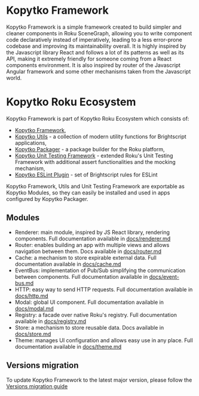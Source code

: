 # Kopytko Framework

Kopytko Framework is a simple framework created to build simpler and cleaner components in Roku SceneGraph,
allowing you to write component code declaratively instead of imperatively, leading to a less error-prone codebase
and improving its maintainability overall. It is highly inspired by the Javascript library React and follows a lot
of its patterns as well as its API, making it extremely friendly for someone coming from a React components environment.
It is also inspired by router of the Javascript Angular framework and some other mechanisms taken from the Javascript world.

# Kopytko Roku Ecosystem

Kopytko Framework is part of Kopytko Roku Ecosystem which consists of:
- [Kopytko Framework](https://github.com/getndazn/kopytko-framework),
- [Kopytko Utils](https://github.com/getndazn/kopytko-utils) - a collection of modern utility functions for Brightscript applications,
- [Kopytko Packager](https://github.com/getndazn/kopytko-packager) - a package builder for the Roku platform,
- [Kopytko Unit Testing Framework](https://github.com/getndazn/kopytko-unit-testing-framework) - extended Roku's Unit Testing Framework with additional assert functionalities and the mocking mechanism,
- [Kopytko ESLint Plugin](https://github.com/getndazn/kopytko-eslint-plugin) - set of Brightscript rules for ESLint

Kopytko Framework, Utils and Unit Testing Framework are exportable as Kopytko Modules, so they can easily be installed
and used in apps configured by Kopytko Packager.

## Modules

- Renderer: main module, inspired by JS React library, rendering components. Full documentation available in [docs/renderer.md](docs/renderer.md)
- Router: enables building an app with multiple views and allows navigation between them. Docs available in [docs/router.md](docs/router.md)
- Cache: a mechanism to store expirable external data. Full documentation available in [docs/cache.md](docs/cache.md)
- EventBus: implementation of Pub/Sub simplifying the communication between components. Full documentation available in [docs/event-bus.md](docs/event-bus.md)
- HTTP: easy way to send HTTP requests. Full documentation available in [docs/http.md](docs/http.md)
- Modal: global UI component. Full documentation available in [docs/modal.md](docs/modal.md)
- Registry: a facade over native Roku's registry. Full documentation available in [docs/registry.md](docs/registry.md)
- Store: a mechanism to store reusable data. Docs available in [docs/store.md](docs/store.md)
- Theme: manages UI configuration and allows easy use in any place. Full documentation available in [docs/theme.md](docs/theme.md)


## Versions migration

To update Kopytko Framework to the latest major version, please follow the [Versions migration guide](docs/versions-migration-guide.md)
